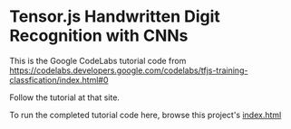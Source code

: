 # Tensor.js Handwritten Digit Recognition with CNNs

This is the Google CodeLabs tutorial code from 
https://codelabs.developers.google.com/codelabs/tfjs-training-classfication/index.html#0

Follow the tutorial at that site.

To run the completed tutorial code here, browse this project's 
[index.html](index.html)
